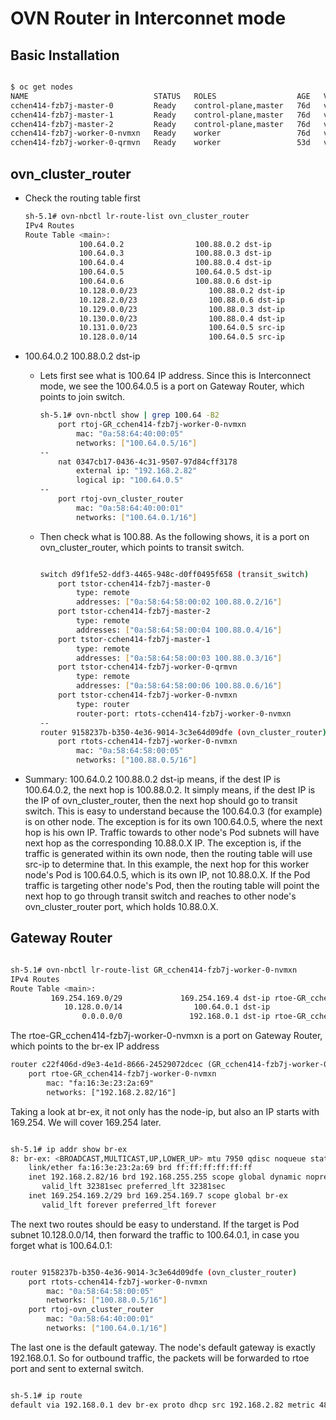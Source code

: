 # OVN Router in Interconnet mode

## Basic Installation

```bash

$ oc get nodes
NAME                            STATUS   ROLES                  AGE   VERSION
cchen414-fzb7j-master-0         Ready    control-plane,master   76d   v1.27.10+28ed2d7
cchen414-fzb7j-master-1         Ready    control-plane,master   76d   v1.27.10+28ed2d7
cchen414-fzb7j-master-2         Ready    control-plane,master   76d   v1.27.10+28ed2d7
cchen414-fzb7j-worker-0-nvmxn   Ready    worker                 76d   v1.27.10+28ed2d7
cchen414-fzb7j-worker-0-qrmvn   Ready    worker                 53d   v1.27.10+28ed2d7

```

## ovn_cluster_router

* Check the routing table first

    ```bash
    sh-5.1# ovn-nbctl lr-route-list ovn_cluster_router
    IPv4 Routes
    Route Table <main>:
                100.64.0.2                100.88.0.2 dst-ip
                100.64.0.3                100.88.0.3 dst-ip
                100.64.0.4                100.88.0.4 dst-ip
                100.64.0.5                100.64.0.5 dst-ip
                100.64.0.6                100.88.0.6 dst-ip
                10.128.0.0/23                100.88.0.2 dst-ip
                10.128.2.0/23                100.88.0.6 dst-ip
                10.129.0.0/23                100.88.0.3 dst-ip
                10.130.0.0/23                100.88.0.4 dst-ip
                10.131.0.0/23                100.64.0.5 src-ip
                10.128.0.0/14                100.64.0.5 src-ip
    ```

* 100.64.0.2 100.88.0.2 dst-ip

  * Lets first see what is 100.64 IP address. Since this is Interconnect mode, we see the 100.64.0.5 is a port on Gateway Router, which points to join switch.

    ```bash
    sh-5.1# ovn-nbctl show | grep 100.64 -B2
        port rtoj-GR_cchen414-fzb7j-worker-0-nvmxn
            mac: "0a:58:64:40:00:05"
            networks: ["100.64.0.5/16"]
    --
        nat 0347cb17-0436-4c31-9507-97d84cff3178
            external ip: "192.168.2.82"
            logical ip: "100.64.0.5"
    --
        port rtoj-ovn_cluster_router
            mac: "0a:58:64:40:00:01"
            networks: ["100.64.0.1/16"]
    ```

  * Then check what is 100.88. As the following shows, it is a port on ovn_cluster_router, which points to transit switch.

    ```bash

    switch d9f1fe52-ddf3-4465-948c-d0ff0495f658 (transit_switch)
        port tstor-cchen414-fzb7j-master-0
            type: remote
            addresses: ["0a:58:64:58:00:02 100.88.0.2/16"]
        port tstor-cchen414-fzb7j-master-2
            type: remote
            addresses: ["0a:58:64:58:00:04 100.88.0.4/16"]
        port tstor-cchen414-fzb7j-master-1
            type: remote
            addresses: ["0a:58:64:58:00:03 100.88.0.3/16"]
        port tstor-cchen414-fzb7j-worker-0-qrmvn
            type: remote
            addresses: ["0a:58:64:58:00:06 100.88.0.6/16"]
        port tstor-cchen414-fzb7j-worker-0-nvmxn
            type: router
            router-port: rtots-cchen414-fzb7j-worker-0-nvmxn
    --
    router 9158237b-b350-4e36-9014-3c3e64d09dfe (ovn_cluster_router)
        port rtots-cchen414-fzb7j-worker-0-nvmxn
            mac: "0a:58:64:58:00:05"
            networks: ["100.88.0.5/16"]
    ```

* Summary: 100.64.0.2 100.88.0.2 dst-ip means, if the dest IP is 100.64.0.2, the next hop is 100.88.0.2. It simply means, if the dest IP is the IP of ovn_cluster_router, then the next hop should go to transit switch. This is easy to understand because the 100.64.0.3 (for example) is on other node. The exception is for its own 100.64.0.5, where the next hop is his own IP. Traffic towards to other node's Pod subnets will have next hop as the corresponding 10.88.0.X IP. The exception is, if the traffic is generated within its own node, then the routing table will use src-ip to determine that. In this example, the next hop for this worker node's Pod is 100.64.0.5, which is its own IP, not 10.88.0.X. If the Pod traffic is targeting other node's Pod, then the routing table will point the next hop to go through transit switch and reaches to other node's ovn_cluster_router port, which holds 10.88.0.X.

## Gateway Router

```bash

sh-5.1# ovn-nbctl lr-route-list GR_cchen414-fzb7j-worker-0-nvmxn
IPv4 Routes
Route Table <main>:
         169.254.169.0/29             169.254.169.4 dst-ip rtoe-GR_cchen414-fzb7j-worker-0-nvmxn
            10.128.0.0/14                100.64.0.1 dst-ip
                0.0.0.0/0               192.168.0.1 dst-ip rtoe-GR_cchen414-fzb7j-worker-0-nvmxn
```

The rtoe-GR_cchen414-fzb7j-worker-0-nvmxn is a port on Gateway Router, which points to the br-ex IP address

```txt
router c22f406d-d9e3-4e1d-8666-24529072dcec (GR_cchen414-fzb7j-worker-0-nvmxn)
    port rtoe-GR_cchen414-fzb7j-worker-0-nvmxn
        mac: "fa:16:3e:23:2a:69"
        networks: ["192.168.2.82/16"]
```

Taking a look at br-ex, it not only has the node-ip, but also an IP starts with 169.254. We will cover 169.254 later.

```bash

sh-5.1# ip addr show br-ex
8: br-ex: <BROADCAST,MULTICAST,UP,LOWER_UP> mtu 7950 qdisc noqueue state UNKNOWN group default qlen 1000
    link/ether fa:16:3e:23:2a:69 brd ff:ff:ff:ff:ff:ff
    inet 192.168.2.82/16 brd 192.168.255.255 scope global dynamic noprefixroute br-ex
       valid_lft 32381sec preferred_lft 32381sec
    inet 169.254.169.2/29 brd 169.254.169.7 scope global br-ex
       valid_lft forever preferred_lft forever

```

The next two routes should be easy to understand. If the target is Pod subnet 10.128.0.0/14, then forward the traffic to 100.64.0.1, in case you forget what is 100.64.0.1:

```bash

router 9158237b-b350-4e36-9014-3c3e64d09dfe (ovn_cluster_router)
    port rtots-cchen414-fzb7j-worker-0-nvmxn
        mac: "0a:58:64:58:00:05"
        networks: ["100.88.0.5/16"]
    port rtoj-ovn_cluster_router
        mac: "0a:58:64:40:00:01"
        networks: ["100.64.0.1/16"]

```

The last one is the default gateway. The node's default gateway is exactly 192.168.0.1. So for outbound traffic, the packets will be forwarded to rtoe port and sent to external switch.

```bash

sh-5.1# ip route
default via 192.168.0.1 dev br-ex proto dhcp src 192.168.2.82 metric 48

```
